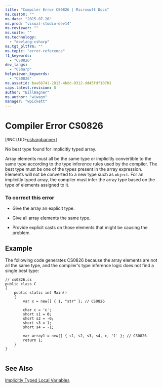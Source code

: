 ```yaml
---
title: "Compiler Error CS0826 | Microsoft Docs"
ms.custom: ""
ms.date: "2015-07-20"
ms.prod: "visual-studio-dev14"
ms.reviewer: ""
ms.suite: ""
ms.technology: 
  - "devlang-csharp"
ms.tgt_pltfrm: ""
ms.topic: "error-reference"
f1_keywords: 
  - "CS0826"
dev_langs: 
  - "CSharp"
helpviewer_keywords: 
  - "CS0826"
ms.assetid: baa68741-2813-4bdd-9312-dd45fdf10701
caps.latest.revision: 8
author: "BillWagner"
ms.author: "wiwagn"
manager: "wpickett"
---
```

# Compiler Error CS0826
[!INCLUDE[csharpbanner](../../../csharp/includes/csharpbanner.md)]

No best type found for implicitly typed array.  
  
 Array elements must all be the same type or implicitly convertible to the same type according to the type inference rules used by the compiler. The best type must be one of the types present in the array expression. Elements will not be converted to a new type such as `object`. For an implicitly typed array, the compiler must infer the array type based on the type of elements assigned to it.  
  
### To correct this error  
  
-   Give the array an explicit type.  
  
-   Give all array elements the same type.  
  
-   Provide explicit casts on those elements that might be causing the problem.  
  
## Example  
 The following code generates CS0826 because the array elements are not all the same type, and the compiler's type inference logic does not find a single best type:  
  
```  
// cs0826.cs  
public class C  
{  
    public static int Main()  
    {  
        var x = new[] { 1, "str" }; // CS0826  
  
        char c = 'c';  
        short s1 = 0;  
        short s2 = -0;  
        short s3 = 1;  
        short s4 = -1;  
  
        var array1 = new[] { s1, s2, s3, s4, c, '1' }; // CS0826  
        return 1;  
    }  
}  
  
```  
  
## See Also  
 [Implicitly Typed Local Variables](../../../csharp/programming-guide/classes-and-structs/implicitly-typed-local-variables.md)